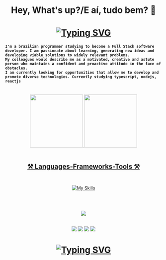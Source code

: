 <h1 align="center">Hey, What's up?/E aí, tudo bem? 👋 </h1>

<h1 align="center">
<a href="https://git.io/typing-svg"><img src="https://readme-typing-svg.demolab.com?font=Segoe+UI&size=30&duration=4000&pause=1000&color=00AACB&width=370&lines=I'm+Marcus+Evandro+G.+Boni!;Welcome+to+my+Github!" alt="Typing SVG" /></a>
</h1>

<h4><code>I'm a brazilian programmer studying to become a Full Stack software developer. I am passionate about learning, generating new ideas and developing viable solutions to widely relevant problems.
My colleagues would describe me as a motivated, creative and astute person who maintains a confident and proactive attitude in the face of obstacles.
I am currently looking for opportunities that allow me to develop and promote diverse technologies. Currently studying typescript, nodejs, reactjs</code></h4><br>
</div>
<div align="center">
  <a href="https://github.com/Marcus-Boni">
  <img height="170em" src="https://github-readme-stats.vercel.app/api?username=marcus-boni&show_icons=true&theme=react&include_all_commits=true&count_private=true"/>
  <img height="170em" src="https://github-readme-stats.vercel.app/api/top-langs/?username=marcus-boni&layout=compact&langs_count=7&theme=react"/>
</div>
<div style="display: inline_block" align="center"><br/>
<h2>⚒️ Languages-Frameworks-Tools ⚒️</h2>
<br/>
  
  [![My Skills](https://skillicons.dev/icons?i=ts,js,html,css,sass,bootstrap,git,tailwindcss,github,vscode)](https://skillicons.dev)
  
</div><br><br><br>
<div align="center">
<img src="https://media.tenor.com/GVk4jB2u_i8AAAAd/coding.gif">
</div><br><br>
  <div align="center"> 
  <a href="https://www.instagram.com/marcusegboni/" target="_blank"><img src="https://img.shields.io/badge/-Instagram-%23E4405F?style=for-the-badge&logo=instagram&logoColor=white" target="_blank"></a>
  <a href="https://discord.gg/MwX9VMVT6k" target="_blank"><img src="https://img.shields.io/badge/Discord-7289DA?style=for-the-badge&logo=discord&logoColor=white" target="_blank"></a> 
  <a href = "mailto:mgalvaoboni@gmail.com" ?subject="E aí beleza?" ><img src="https://img.shields.io/badge/-Gmail-%23333?style=for-the-badge&logo=gmail&logoColor=white" target="_blank"></a>
  <a href="https://www.linkedin.com/in/marcus-boni-729a52243/" target="_blank"><img src="https://img.shields.io/badge/-LinkedIn-%230077B5?style=for-the-badge&logo=linkedin&logoColor=white" target="_blank"></a> 
 </div>
 
<h1 align="center">
<a href="https://git.io/typing-svg"><img src="https://readme-typing-svg.demolab.com?font=Segoe+UI&size=30&duration=4000&pause=1000&width=445&lines=Shoot+me+a+message+on+Linkedin!;Thanks+for+visiting+my+Github!+%F0%9F%A4%99" alt="Typing SVG" /></a>
</h1>
